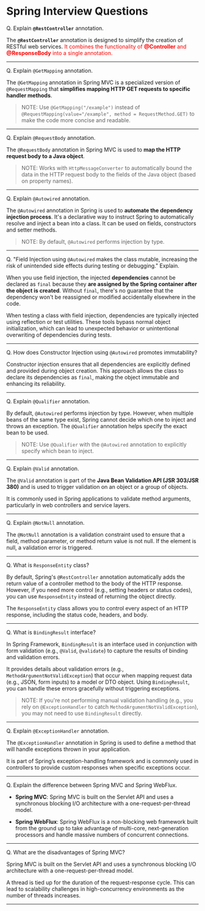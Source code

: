 # Spring Interview Questions

Q. Explain **`@RestController`** annotation.

The **`@RestController`** annotation is designed to simplify the creation of RESTful web services. <span style="color: red">It combines the functionality of <strong>@Controller</strong> and <strong>@ResponseBody</strong> into a single annotation.</span>



---

Q. Explain `@GetMapping` annotation.

The `@GetMapping` annotation in Spring MVC is a specialized version of `@RequestMapping` that **simplifies mapping HTTP GET requests to specific handler methods**.

> NOTE: Use `@GetMapping("/example")` instead of `@RequestMapping(value="/example", method = RequestMethod.GET)` to make the code more concise and readable.

---

Q. Explain `@RequestBody` annotation.

The `@RequestBody` annotation in Spring MVC is used to **map the HTTP request body to a Java object**. 

> NOTE: Works with `HttpMessageConverter` to automatically bound the data in the HTTP request body to the fields of the Java object (based on property names).

---

Q. Explain `@Autowired` annotation.

The `@Autowired` annotation in Spring is used to **automate the dependency injection process**. It's a declarative way to instruct Spring to automatically resolve and inject a bean into a class. It can be used on fields, constructors and setter methods.

> NOTE: By default, `@Autowired` performs injection by type. 

---

Q. "Field Injection using `@Autowired` makes the class mutable, increasing the risk of unintended side effects during testing or debugging." Explain.

When you use field injection, the injected **dependencies** cannot be declared as `final` because they **are assigned by the Spring container after the object is created**. Without `final`, there's no guarantee that the dependency won't be reassigned or modified accidentally elsewhere in the code.

When testing a class with field injection, dependencies are typically injected using reflection or test utilities. These tools bypass normal object initialization, which can lead to unexpected behavior or unintentional overwriting of dependencies during tests.

---

Q. How does Constructor Injection using `@Autowired` promotes immutability?

Constructor injection ensures that all dependencies are explicitly defined and provided during object creation. This approach allows the class to declare its dependencies as `final`, making the object immutable and enhancing its reliability.

---

Q. Explain `@Qualifier` annotation.

By default, `@Autowired` performs injection by type. However, when multiple beans of the same type exist, Spring cannot decide which one to inject and throws an exception. The `@Qualifier` annotation helps specify the exact bean to be used.

> NOTE: Use `@Qualifier` with the `@Autowired` annotation to explicitly specify which bean to inject.

---


Q. Explain `@Valid` annotation.

The `@Valid` annotation is part of the **Java Bean Validation API (JSR 303/JSR 380)** and is used to trigger validation on an object or a group of objects. 

It is commonly used in Spring applications to validate method arguments, particularly in web controllers and service layers.

---

Q. Explain `@NotNull` annotation.

The `@NotNull` annotation is a validation constraint used to ensure that a field, method parameter, or method return value is not null. If the element is null, a validation error is triggered.

---

Q. What is `ResponseEntity` class?

By default, Spring's `@RestController` annotation automatically adds the return value of a controller method to the body of the HTTP response. However, if you need more control (e.g., setting headers or status codes), you can use `ResponseEntity` instead of returning the object directly.

The `ResponseEntity` class allows you to control every aspect of an HTTP response, including the status code, headers, and body. 

--- 

Q. What is `BindingResult` interface?

In Spring Framework, `BindingResult` is an interface used in conjunction with form validation (e.g., `@Valid`, `@validate`) to capture the results of binding and validation errors. 

It provides details about validation errors (e.g., `MethodArgumentNotValidException`) that occur when mapping request data (e.g., JSON, form inputs) to a model or DTO object. Using `BindingResult`, you can handle these errors gracefully without triggering exceptions.

> NOTE: If you're not performing manual validation handling (e.g., you rely on `@ExceptionHandler` to catch `MethodArgumentNotValidException`), you may not need to use `BindingResult` directly.

---

Q. Explain `@ExceptionHandler` annotation.

The `@ExceptionHandler` annotation in Spring is used to define a method that will handle exceptions thrown in your application. 

It is part of Spring’s exception-handling framework and is commonly used in controllers to provide custom responses when specific exceptions occur.

---

Q. Explain the difference between Spring MVC and Spring WebFlux.

- **Spring MVC**: Spring MVC is built on the Servlet API and uses a synchronous blocking I/O architecture with a one-request-per-thread model.

- **Spring WebFlux**: Spring WebFlux is a non-blocking web framework built from the ground up to take advantage of multi-core, next-generation processors and handle massive numbers of concurrent connections.

---

Q. What are the disadvantages of Spring MVC?

Spring MVC is built on the Servlet API and uses a synchronous blocking I/O architecture with a one-request-per-thread model.

A thread is tied up for the duration of the request-response cycle. This can lead to scalability challenges in high-concurrency environments as the number of threads increases.

---







